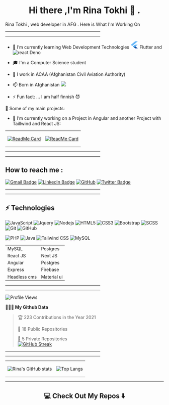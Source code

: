  <h1 align="center" >Hi there ,I'm Rina Tokhi 👋 .</h1> 

 Rina Tokhi ,  web developer  in AFG .
 Here is What I'm Working On 
 <hr width = "60%">
 <hr width = "60%">

- 🌱 I’m currently learning Web Development Technologies  <img src="https://raw.githubusercontent.com/dnfield/flutter_svg/7d374d7107561cbd906d7c0ca26fef02cc01e7c8/example/assets/flutter_logo.svg?sanitize=true" alt="Flutter" width="25" height="25" />   Flutter and<img src="https://user-images.githubusercontent.com/6702424/79351107-900eb300-7f38-11ea-8272-91ff725d29f3.png" alt="react" width="50" height="25" /> Deno

-  🎓 I'm a Computer Science student
-  🤖 I work in ACAA (Afghanistan Civil Aviation Authority)
-  📫  Born in Afghanistan   <img  src="https://img.icons8.com/color/50/000000/afghanistan-flag-circle.png" width="17"/>
-  ⚡ Fun fact: ... I am half finnish  😈

🚀 Some of my main projects:

- 🔭 I’m currently working on a Project in Angular and another Project with Taillwind and React JS:

<table>
<tr>
   <td>
    
[![ReadMe Card](https://github-readme-stats.vercel.app/api/pin/?username=Rina-tokhi&theme=algolia&bg_color=00000000&hide_border=true&repo=Recipe-book-angular)](https://github.com/Rina-Tokhi/Recipe-book-angular)

  
   </td>
   <td>
      
[![ReadMe Card](https://github-readme-stats.vercel.app/api/pin/?username=Rina-tokhi&theme=algolia&bg_color=00000000&hide_border=true&repo=TailwindCSS-Recipes)](https://github.com/Rina-Tokhi/TailwindCSS-Recipes)
   
  </td>  
</tr>
</table>




 <hr width = "60%">
 <hr width = "60%">
 

## How to reach me :


[![Gmail Badge](https://img.shields.io/badge/-Rina.Tokhi7@gmail.com-c14438?style=flat-square&logo=Gmail&logoColor=white&link=mailto:ing.miller.vega@gmail.com)](mailto:ing.Rina.Tokhi7@gmail.com)
[![Linkedin Badge](https://img.shields.io/badge/-RinaTokhi-blue?style=flat-square&logo=Linkedin&logoColor=white&link=https://www.linkedin.com/in/rina-tokhi-6274b2213/)](https://www.linkedin.com/in/rina-tokhi-6274b2213/)
[![GitHub](https://img.shields.io/badge/-GitHub-181717?style=flat-square&logo=github&logoColor=white&link=https://github.com/Rina-Tokhi)](https://github.com/Rina-Tokhi)
[![Twitter Badge](https://img.shields.io/badge/-@RinaTokhi-00acee?style=flat&logo=Twitter&logoColor=white)](https://twitter.com/intent/follow?screen_name=RinaTokhi "Follow on Twitter")

 <hr width = "60%">
 <hr width = "60%">

## ⚡ Technologies

![JavaScript](https://img.shields.io/badge/-JavaScript-F7DF1E?style=plastic-square&logo=javascript&logoColor=white)
![Jquery](https://img.shields.io/badge/-jQuery-0769AD?style=plastic-square&logo=jQuery&logoColor=white)
![Nodejs](https://img.shields.io/badge/-Nodejs-339933?style=plastic-square&logo=Node.js&logoColor=white)
![HTML5](https://img.shields.io/badge/-HTML5-E34F26?style=plastic-square&logo=html5&logoColor=white)
![CSS3](https://img.shields.io/badge/-CSS3-1572B6?style=plastic-square&logo=css3)
![Bootstrap](https://img.shields.io/badge/-Bootstrap-7952B3?style=plastic-square&logo=bootstrap&logoColor=white)
![SCSS](https://img.shields.io/badge/-sass-CC6699?style=flat-square-square&logo=Sass&logoColor=white)
![Git](https://img.shields.io/badge/-Git-F05032?style=plastic-square&logo=git&logoColor=white)
![GitHub](https://img.shields.io/badge/-GitHub-181717?style=plastic-square&logo=github)

![PHP](https://img.shields.io/badge/-PHP-777BB4?style=plastic-square&logo=PHP&logoColor=white)
![Java](https://img.shields.io/badge/-Java-007396?style=plastic-square&logo=Java&logoColor=white)
![Tailwind CSS](https://img.shields.io/badge/-Tailwind%20CSS-38B2AC?style=plastic-square&logo=Tailwind%20CSS&logoColor=white)
![MySQL](https://img.shields.io/badge/-MySQL-4479A1?style=plastic-square&logo=MySQL&logoColor=white)

   
  <table >
  <tr>
   <td>MySQL </td>
   <td>Postgres </td>  
</tr>
   <tr>
   <td> React JS </td>
   <td>Next JS </td>  
</tr>
   <tr>
   <td>Angular </td>
   <td>Postgres </td>  
</tr>
   <tr>
   <td> Express </td>
   <td> Firebase </td>  
</tr> 
 <tr>
   <td>Headless cms </td>
   <td> Material ui </td>  
</tr>

</table>
 
<hr width = "60%">
<hr width = "60%">

![Profile Views](http://img.shields.io/badge/Profile%20Views-105-blue)

**👩🏼‍💻 My Github Data** 


> 🏆 223 Contributions in the Year 2021
 >  
> 📜 18 Public Repositories 
 > 
> 🔑 5 Private Repositories  
[![GitHub Streak](https://github-readme-streak-stats.herokuapp.com/?user=Rina-Tokhi&theme=algolia&bg_color=00000000&hide_border=true&background=00000000&ring=4492d4&)](https://git.io/streak-stats)

<hr width = "60%">
<hr width = "60%">

<table>
<tr>
   <td>

![Rina's GitHub stats](https://github-readme-stats.vercel.app/api?username=Rina-Tokhi&theme=algolia&show_icons=true&bg_color=00000000&hide_border=true)
  
   </td>
   <td>
      
 ![Top Langs](https://github-readme-stats.vercel.app/api/top-langs/?username=Rina-Tokhi&show_icons=true&theme=algolia&bg_color=00000000&hide_border=true)
   
  </td>  
</tr>
</table>

<hr>

<h2  align="center">💻 Check Out My Repos ⬇️ </h2>
